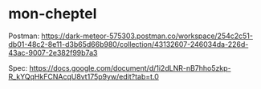 # mon-cheptel

Postman:
https://dark-meteor-575303.postman.co/workspace/254c2c51-db01-48c2-8e11-d3b65d66b980/collection/43132607-246034da-226d-43ac-9007-2e382f99b7a3

Spec:
https://docs.google.com/document/d/1i2dLNR-nB7hho5zkp-R_kYQqHkFCNAcqU8vt175p9yw/edit?tab=t.0
